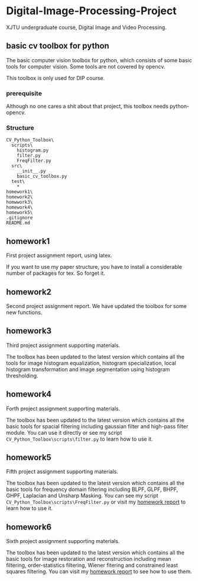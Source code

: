 # Digital-Image-Processing-Project

XJTU undergraduate course, Digital Image and Video Processing.

## basic cv toolbox for python

The basic computer vision toolbox for python, which consists of some basic tools for computer vision. Some tools are not covered by opencv. 

This toolbox is only used for DIP course.

### prerequisite

Although no one cares a shit about that project, this toolbox needs python-opencv.

### Structure

```
CV_Python_Toolbox\
  scripts\
    histogram.py
    filter.py
    FreqFilter.py
  src\
    __init__.py
    basic_cv_toolbox.py
  test\
    *
homework1\
homework2\
homwwork3\
homework4\
homework5\
.gitignore
README.md
```

## homework1

First project assignment report, using latex.

If you want to use my paper structure, you have to install a considerable number of packages for tex. So forget it.

## homework2

Second project assignment report. We have updated the toolbox for some new functions.

## homework3

Third project assignment supporting materials.

The toolbox has been updated to the latest version which contains all the tools for image histogram equalization, histogram specialization, local histogram transformation and image segmentation using histogram thresholding.

## homework4

Forth project assignment supporting materials.

The toolbox has been updated to the latest version which contains all the basic tools for spacial filtering including gaussian filter and high-pass filter module. You can use it directly or see my script ``CV_Python_Toolbox\scripts\filter.py`` to learn how to use it.

## homework5

Fifth project assignment supporting materials.

The toolbox has been updated to the latest version which contains all the basic tools for frequency domain filtering including BLPF, GLPF, BHPF, GHPF, Laplacian and Unsharp Masking. You can see my script ``CV_Python_Toolbox\scripts\FreqFilter.py``  or visit my [homework report](https://1989Ryan.github.io/hw5.html) to learn how to use it.

## homework6

Sixth project assignment supporting materials.

The toolbox has been updated to the latest version which contains all the basic tools for image restoration and reconstruction including mean filtering, order-statistics filtering, Wiener fitering and constrained least squares filtering. You can visit my [homework report](https://1989Ryan.github.io/hw6.html) to see how to use them.

